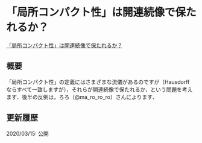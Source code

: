 # 「局所コンパクト性」は開連続像で保たれるか？

[「局所コンパクト性」は開連続像で保たれるか？](files/loccpt_20200315.pdf)

## 概要

「局所コンパクト性」の定義にはさまざまな流儀があるのですが（Hausdorff ならすべて一致しますが），それらが開連続像で保たれるか，という問題を考えます．後半の反例は，ろろ（@ma_ro_ro_ro）さんによります．

## 更新履歴

2020/03/15: 公開
